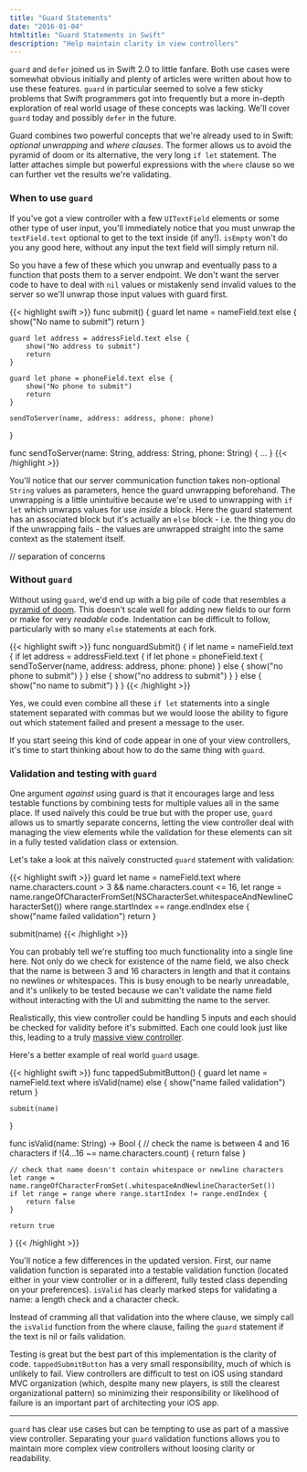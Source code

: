 ```yaml
---
title: "Guard Statements"
date: "2016-01-04"
htmltitle: "Guard Statements in Swift"
description: "Help maintain clarity in view controllers"
---
```

`guard` and `defer` joined us in Swift 2.0 to little fanfare. Both use cases were somewhat obvious initially and plenty of articles were written about how to use these features. `guard` in particular seemed to solve a few sticky problems that Swift programmers got into frequently but a more in-depth exploration of real world usage of these concepts was lacking. We'll cover `guard` today and possibly `defer` in the future.

Guard combines two powerful concepts that we're already used to in Swift:  _optional unwrapping_ and _where clauses_. The former allows us to avoid the pyramid of doom or its alternative, the very long `if let` statement. The latter attaches simple but powerful expressions with the `where` clause so we can further vet the results we're validating.

### When to use `guard`

If you've got a view controller with a few `UITextField` elements or some other type of user input, you'll immediately notice that you must unwrap the `textField.text` optional to get to the text inside (if any!). `isEmpty` won't do you any good here, without any input the text field will simply return nil.

So you have a few of these which you unwrap and eventually pass to a function that posts them to a server endpoint. We don't want the server code to have to deal with `nil` values or mistakenly send invalid values to the server so we'll unwrap those input values with guard first.

{{< highlight swift >}}
func submit() {
    guard let name = nameField.text else {
        show("No name to submit")
        return
    }

    guard let address = addressField.text else {
        show("No address to submit")
        return
    }

    guard let phone = phoneField.text else {
        show("No phone to submit")
        return
    }

    sendToServer(name, address: address, phone: phone)
}

func sendToServer(name: String, address: String, phone: String) {
  ...
}
{{< /highlight >}}

You'll notice that our server communication function takes non-optional `String` values as parameters, hence the guard unwrapping beforehand. The unwrapping is a little unintuitive because we're used to unwrapping with `if let` which unwraps values for use _inside_ a block. Here the guard statement has an associated block but it's actually an `else` block - i.e. the thing you do if the unwrapping fails - the values are unwrapped straight into the same context as the statement itself.

// separation of concerns

### Without `guard`

Without using `guard`, we'd end up with a big pile of code that resembles a [pyramid of doom](http://blog.scottlogic.com/2014/12/08/swift-optional-pyramids-of-doom.html). This doesn't scale well for adding new fields to our form or make for very _readable_ code. Indentation can be difficult to follow, particularly with so many `else` statements at each fork.

{{< highlight swift >}}
func nonguardSubmit() {
    if let name = nameField.text {
        if let address = addressField.text {
            if let phone = phoneField.text {
                sendToServer(name, address: address, phone: phone)
            } else {
                show("no phone to submit")
            }
        } else {
            show("no address to submit")
        }
    } else {
        show("no name to submit")
    }
}
{{< /highlight >}}

Yes, we could even combine all these `if let` statements into a single statement separated with commas but we would loose the ability to figure out which statement failed and present a message to the user.

If you start seeing this kind of code appear in one of your view controllers, it's time to start thinking about how to do the same thing with `guard`.

### Validation and testing with `guard`

One argument *against* using guard is that it encourages large and less testable functions by combining tests for multiple values all in the same place. If used naïvely this could be true but with the proper use, `guard` allows us to smartly separate concerns, letting the view controller deal with managing the view elements while the validation for these elements can sit in a fully tested validation class or extension.

Let's take a look at this naïvely constructed `guard` statement with validation:

{{< highlight swift >}}
guard let name = nameField.text where name.characters.count > 3 && name.characters.count <= 16, let range = name.rangeOfCharacterFromSet(NSCharacterSet.whitespaceAndNewlineCharacterSet()) where range.startIndex == range.endIndex else {
    show("name failed validation")
    return
}

submit(name)
{{< /highlight >}}

You can probably tell we're stuffing too much functionality into a single line here. Not only do we check for existence of the name field, we also check that the name is between 3 and 16 characters in length and that it contains no newlines or whitespaces. This is busy enough to be nearly unreadable, and it's unlikely to be tested because we can't validate the name field without interacting with the UI and submitting the name to the server.

Realistically, this view controller could be handling 5 inputs and each should be checked for validity before it's submitted. Each one could look just like this, leading to a truly [massive view controller](http://khanlou.com/2014/09/8-patterns-to-help-you-destroy-massive-view-controller/).

Here's a better example of real world `guard` usage.

{{< highlight swift >}}
func tappedSubmitButton() {
    guard let name = nameField.text where isValid(name) else {
        show("name failed validation")
        return
    }

    submit(name)
}

func isValid(name: String) -> Bool {
    // check the name is between 4 and 16 characters
    if !(4...16 ~= name.characters.count) {
        return false
    }

    // check that name doesn't contain whitespace or newline characters
    let range = name.rangeOfCharacterFromSet(.whitespaceAndNewlineCharacterSet())
    if let range = range where range.startIndex != range.endIndex {
        return false
    }

    return true
}
{{< /highlight >}}

You'll notice a few differences in the updated version. First, our name validation function is separated into a testable validation function (located either in your view controller or in a different, fully tested class depending on your preferences). `isValid` has clearly marked steps for validating a name: a length check and a character check.

Instead of cramming all that validation into the where clause, we simply call the `isValid` function from the where clause, failing the `guard` statement if the text is nil or fails validation.

Testing is great but the best part of this implementation is the clarity of code. `tappedSubmitButton` has a very small responsibility, much of which is unlikely to fail. View controllers are difficult to test on iOS using standard MVC organization (which, despite many new players, is still the clearest organizational pattern) so minimizing their responsibility or likelihood of failure is an important part of architecting your iOS app.

---

`guard` has clear use cases but can be tempting to use as part of a massive view controller. Separating your `guard` validation functions allows you to maintain more complex view controllers without loosing clarity or readability.
